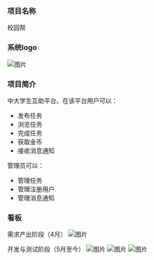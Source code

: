 ### 项目名称
校园帮

### 系统logo
![图片](https://uploader.shimo.im/f/rggaGJCUYfgailIt.png!thumbnail)
### 项目简介
中大学生互助平台。在该平台用户可以：
* 发布任务
* 浏览任务
* 完成任务
* 获取金币
* 接收消息通知

管理员可以：
* 管理任务
* 管理注册用户
* 管理消息通知

### 看板
需求产出阶段（4月）
![图片](https://uploader.shimo.im/f/Qi1cMGBHGpAfCqqQ.png!thumbnail)

开发与测试阶段（5月至今）
![图片](https://uploader.shimo.im/f/q851q4XuBv8BMRVP.png!thumbnail)
![图片](https://uploader.shimo.im/f/RGUdcJ7leQMtJwR4.png!thumbnail)
![图片](https://uploader.shimo.im/f/ZRp2f2S7mIIO8mM1.png!thumbnail)


